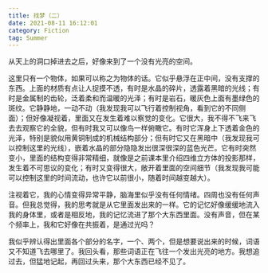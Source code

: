 ```yaml
---
title: 找梦（二）
date: 2021-08-11 16:12:01
category: Fiction
tag: Summer
---
```


从天上的洞口掉进去之后，好像来到了一个没有光亮的空间。

这里只有一个物体，如果可以称之为物体的话。它似乎悬浮在正中间，没有支撑的东西。上面的材质有点让人捉摸不透，有时是水晶的碎片，透露着黑暗的光线；有时是金属制的齿轮，泛着柔和而温暖的光泽；有时是岩石，暖灰色上面有墨绿色的斑纹。它静静地，一动不动（我发现我可以飞行着控制视角，看到它的不同侧面）；但好像凝视着，里面又在发生着难以察觉的变化。它很大，我不得不飞来飞去去观察它的全貌，但有时我又可以像鸟一样俯瞰它。有时它浑身上下透着金色的光泽，特别是貌似用黄铜制成的机械结构部分；但有时它又在黑暗中（我发现我可以控制这里的光线），嵌着水晶的部分隐隐发出很深很深的蓝色光芒。它有时突然变小，里面的结构变得非常精细，就像是之前课本里介绍四维立方体的投影那样，发生着不可思议的变化；有时又变得很大，敞开着里面的空间细节（我发现我可能可以控制这里的时间流动，也许它以前很小，随着时间越变越大）。

注视着它，我的心情变得异常平静，脑海里似乎没有任何情绪。四周也没有任何声音。但我总觉得，我的思考就是从它里面发出来的一样。它的记忆好像缓缓地流入我的身体里，或者是相反地，我的记忆流进了那个大东西里面。没有声音，但在某个频率上，我和它好像在共振着，是通过光吗？

我似乎辨认得出里面各个部分的名字，一个、两个，但是想要说出来的时候，词语又不知道飞去哪里了。我回头看，那些词语正在飞往一个发出光亮的地方。我想追过去，但猛地记起，再回过头来，那个大东西已经不见了。
